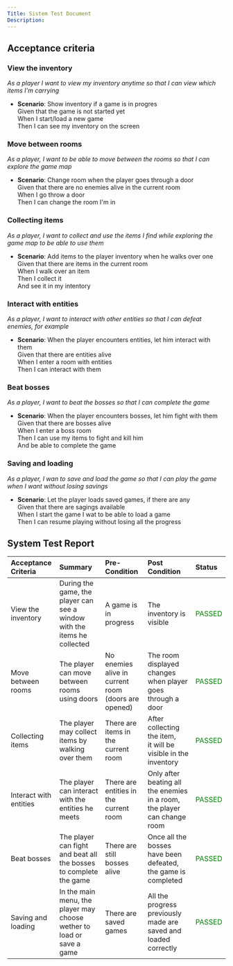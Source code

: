 ```yaml
---
Title: Sistem Test Document
Description:
---
```

## Acceptance criteria

### View the inventory
*As a player I want to view my inventory anytime so that I can view which items I'm carrying*

- **Scenario**: Show inventory if a game is in progres <br>
    Given that the game is not started yet <br>
    When I start/load a new game <br>
    Then I can see my inventory on the screen <br>
  
### Move between rooms
*As a player, I want to be able to move between the rooms so that I can explore the game map*

- **Scenario**: Change room when the player goes through a door <br>
    Given that there are no enemies alive in the current room <br>
    When I go throw a door <br>
    Then I can change the room I'm in <br>

### Collecting items
*As a player, I want to collect and use the items I find while exploring the game map to be able to use them*

- **Scenario**: Add items to the player inventory when he walks over one <br>
    Given that there are items in the current room <br>
    When I walk over an item <br>
    Then I collect it<br>
    And see it in my intentory<br>

### Interact with entities
*As a player, I want to interact with other entities so that I can defeat enemies, for example*

- **Scenario**: When the player encounters entities, let him interact with them <br>
    Given that there are entities alive<br>
    When I enter a room with entities <br>
    Then I can interact with them<br>

### Beat bosses
*As a player, I want to beat the bosses so that I can complete the game*

- **Scenario**: When the player encounters bosses, let him fight with them <br>
    Given that there are bosses alive<br>
    When I enter a boss room <br>
    Then I can use my items to fight and kill him<br>
    And be able to complete the game<br>


### Saving and loading
*As a player, I wan to save and load the game so that I can play the game when I want without losing savings*

- **Scenario**: Let the player loads saved games, if there are any <br>
    Given that there are sagings available<br>
    When I start the game I wat to be able to load a game <br>
    Then I can resume playing without losing all the progress<br>

## System Test Report

| Acceptance Criteria    | Summary                                                                   | Pre-Condition | Post Condition | Status                                  |
| :--------------------- | :------------------------------------------------------------------------ | :------------ | :------------- | :-------------------------------------- |
| View the inventory     | During the game, the player can see a <br> window with the items he collected | A game is in progress | The inventory is visible | <span style="color:green">PASSED</span> |
| Move between rooms     | The player can move between rooms <br> using doors |  No enemies alive in current room <br> (doors are opened) | The room displayed changes when player goes through a door | <span style="color:green">PASSED</span> |
| Collecting items       | The player may collect items by <br> walking over them | There are items in the current room | After collecting the item, <br>  it will be visible in the inventory | <span style="color:green">PASSED</span> |
| Interact with entities | The player can interact with the entities he meets | There are entities in the current room | Only after beating all the enemies in a room, the player can change room  | <span style="color:green">PASSED</span> |
| Beat bosses            | The player can fight and beat all the bosses to complete the game | There are still bosses alive | Once all the bosses have been defeated, the game is completed | <span style="color:green">PASSED</span> |
| Saving and loading     | In the main menu, the player may choose wether to load or save a game | There are saved games | All the progress previously made are saved and loaded correctly | <span style="color:green">PASSED</span> |